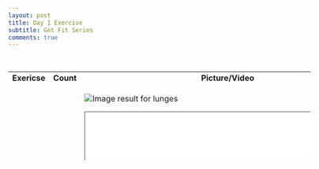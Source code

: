 ```yaml
---
layout: post
title: Day 1 Exercise 
subtitle: Get Fit Series
comments: true
---
```



<p>&nbsp;</p>
<table style="height: 181px; width: 612px;">
<tbody>
<tr>
<td style="width: 125px; text-align: center;"><strong>Exericse</strong></td>
<td style="width: 85px; text-align: center;"><strong>Count</strong></td>
<td style="width: 384px; text-align: center;"><strong>Picture/Video</strong></td>
</tr>
<tr>
<td style="width: 125px;">Lunges</td>
<td style="width: 85px;">20</td>
<td style="width: 384px;">
<p><img src="https://43nnuk1fz4a72826eo14gwfb-wpengine.netdna-ssl.com/wp-content/uploads/2016/11/Bodyweight-Lunge_AB_Blog.jpg" alt="Image result for lunges" /></p>
<p><iframe src="//www.youtube.com/embed/QOVaHwm-Q6U" width="560" height="314" allowfullscreen="allowfullscreen"></iframe></p>
<p>&nbsp;</p>
</td>
</tr>
<tr>
<td style="width: 125px;">Goblet squat&nbsp;</td>
<td style="width: 85px;">13</td>
<td style="width: 384px;"><iframe src="//www.youtube.com/embed/MeIiIdhvXT4?t=60" width="560" height="314" allowfullscreen="allowfullscreen"></iframe></td>
</tr>
<tr>
<td style="width: 125px;">Floor bridge</td>
<td style="width: 85px;">12 secs x 3</td>
<td style="width: 384px;"><img src="https://www.google.com/url?sa=i&amp;source=images&amp;cd=&amp;cad=rja&amp;uact=8&amp;ved=2ahUKEwib7ov0lNrhAhUEba0KHbrUARoQjRx6BAgBEAU&amp;url=https%3A%2F%2Fwww.youtube.com%2Fwatch%3Fv%3DLVD7WoIJwGA&amp;psig=AOvVaw0oespKcWsDN7ey3SOGlC7t&amp;ust=1555694806189638" alt="" /><img src="https://i.ytimg.com/vi/LVD7WoIJwGA/maxresdefault.jpg" alt="Image result for floor bridge" width="566" height="318" /></td>
</tr>
<tr>
<td style="width: 125px;">IT band walk</td>
<td style="width: 85px;">12 each side</td>
<td style="width: 384px;">&nbsp;<iframe src="//www.youtube.com/embed/sGhxh8HJZa4" width="560" height="314" allowfullscreen="allowfullscreen"></iframe></td>
</tr>
<tr>
<td style="width: 125px;">Leg raises</td>
<td style="width: 85px;">20</td>
<td style="width: 384px;">&nbsp;<img src="https://i1.wp.com/www.thespindiaries.com/wp-content/uploads/2015/06/leg-raises.jpg?resize=600%2C381&amp;ssl=1" alt="Image result for leg raises" /></td>
</tr>
<tr>
<td style="width: 125px;">Plank</td>
<td style="width: 85px;">70 secs</td>
<td style="width: 384px;"><img src="https://cdn.lifehack.org/wp-content/uploads/2017/08/11072609/plank.jpg" alt="Image result for Plank" width="580" height="388" />&nbsp;</td>
</tr>
<tr>
<td style="width: 125px;">Cable fly&rsquo;s&nbsp;</td>
<td style="width: 85px;">10</td>
<td style="width: 384px;">&nbsp;<iframe src="//www.youtube.com/embed/WEM9FCIPlxQ" width="560" height="314" allowfullscreen="allowfullscreen"></iframe></td>
</tr>
<tr>
<td style="width: 125px;">FB(Full Body)&nbsp; press</td>
<td style="width: 85px;">10</td>
<td style="width: 384px;">&nbsp;<iframe src="//www.youtube.com/embed/VmB1G1K7v94" width="560" height="314" allowfullscreen="allowfullscreen"></iframe></td>
</tr>
<tr>
<td style="width: 125px;">Close grip</td>
<td style="width: 85px;">13</td>
<td style="width: 384px;">&nbsp;<iframe src="//www.youtube.com/embed/LB6HBNHkavg" width="560" height="314" allowfullscreen="allowfullscreen"></iframe></td>
</tr>
<tr>
<td style="width: 125px;">Chest pass</td>
<td style="width: 85px;">&nbsp;</td>
<td style="width: 384px;">&nbsp;<iframe src="//www.youtube.com/embed/pJ8amgzbZMM" width="560" height="314" allowfullscreen="allowfullscreen"></iframe></td>
</tr>
</tbody>
</table>
<p>&nbsp;&nbsp;</p>
<p>&nbsp;</p>